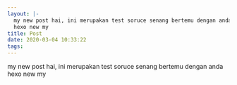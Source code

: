 ```yaml
---
layout: |-
  my new post hai, ini merupakan test soruce senang bertemu dengan anda
  hexo new my
title: Post
date: 2020-03-04 10:33:22
tags:
---
```

my new post hai, ini merupakan test soruce senang bertemu dengan anda
  hexo new my